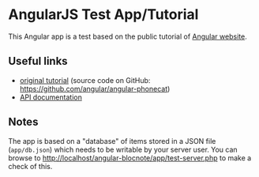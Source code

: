 AngularJS Test App/Tutorial
===========================


This Angular app is a test based on the public tutorial of [Angular website](http://www.angularjs.org/).


## Useful links

-   [original tutorial](http://docs.angularjs.org/tutorial) (source code on GitHub:
    <https://github.com/angular/angular-phonecat>)
-   [API documentation](http://docs.angularjs.org/api/)

## Notes

The app is based on a "database" of items stored in a JSON file (`app/db.json`) which needs
to be writable by your server user. You can browse to <http://localhost/angular-blocnote/app/test-server.php>
to make a check of this.

